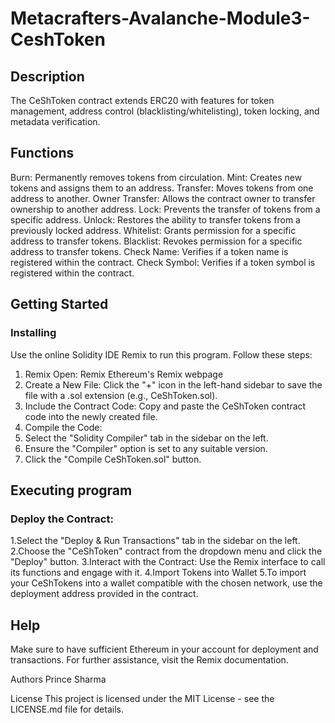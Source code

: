 # Metacrafters-Avalanche-Module3-CeshToken
## Description
The CeShToken contract extends ERC20 with features for token management, address control (blacklisting/whitelisting), token locking, and metadata verification.

## Functions
Burn: Permanently removes tokens from circulation.
Mint: Creates new tokens and assigns them to an address.
Transfer: Moves tokens from one address to another.
Owner Transfer: Allows the contract owner to transfer ownership to another address.
Lock: Prevents the transfer of tokens from a specific address.
Unlock: Restores the ability to transfer tokens from a previously locked address.
Whitelist: Grants permission for a specific address to transfer tokens.
Blacklist: Revokes permission for a specific address to transfer tokens.
Check Name: Verifies if a token name is registered within the contract.
Check Symbol: Verifies if a token symbol is registered within the contract.

## Getting Started
### Installing

Use the online Solidity IDE Remix to run this program. Follow these steps:

1. Remix Open: Remix Ethereum's Remix webpage
2. Create a New File: Click the "+" icon in the left-hand sidebar to save the file with a .sol extension (e.g., CeShToken.sol).
3. Include the Contract Code: Copy and paste the CeShToken contract code into the newly created file.
4. Compile the Code:
5. Select the "Solidity Compiler" tab in the sidebar on the left.
6. Ensure the "Compiler" option is set to any suitable version.
7. Click the "Compile CeShToken.sol" button.

## Executing program
### Deploy the Contract:
1.Select the "Deploy & Run Transactions" tab in the sidebar on the left.
2.Choose the "CeShToken" contract from the dropdown menu and click the "Deploy" button.
3.Interact with the Contract: Use the Remix interface to call its functions and engage with it.
4.Import Tokens into Wallet
5.To import your CeShTokens into a wallet compatible with the chosen network, use the deployment address provided in the contract.

## Help
Make sure to have sufficient Ethereum in your account for deployment and transactions. For further assistance, visit the Remix documentation.

Authors
Prince Sharma 

License
This project is licensed under the MIT License - see the LICENSE.md file for details.

